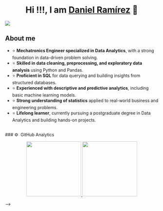 <div align="center">
<h1 align="center">Hi !!!, I am  <a href="https://aristi.dev">Daniel Ramírez</a> 👋</h1>
</div>
<img src="https://i.imgur.com/eGOQ4fd.png">

## About me
- ⭐ **Mechatronics Engineer specialized in Data Analytics**, with a strong foundation in data-driven problem solving.  
- ⭐ **Skilled in data cleaning, preprocessing, and exploratory data analysis** using Python and Pandas.  
- ⭐ **Proficient in SQL** for data querying and building insights from structured databases.  
- ⭐ **Experienced with descriptive and predictive analytics**, including basic machine learning models.  
- ⭐ **Strong understanding of statistics** applied to real-world business and engineering problems.  
- ⭐ **Lifelong learner**, currently pursuing a postgraduate degree in Data Analytics and building hands-on projects.

<br>
                    
</div>
### ⚙️ &nbsp;GitHub Analytics
<p align="center">
<a href="https://github.com/DanytechEngineer">
   <img height="180em" src="https://github-readme-stats-eight-theta.vercel.app/api?username=DanyDataipynb&show_icons=true&theme=algolia&include_all_commits=true&count_private=true"/>
  <img height="180em" src="https://github-readme-stats-eight-theta.vercel.app/api/top-langs/?username=DanyDataipynb&layout=compact&langs_count=8&theme=algolia"/>

</a>
</p>
-->
